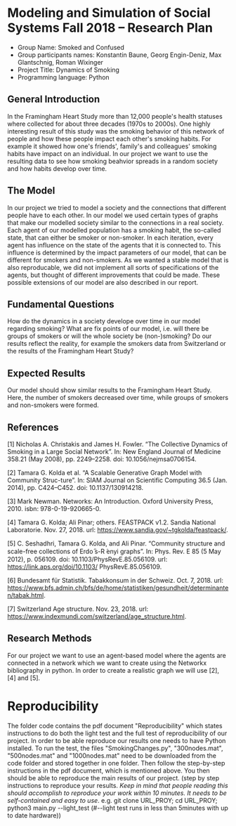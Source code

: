 # Modeling and Simulation of Social Systems Fall 2018 – Research Plan

* Group Name: Smoked and Confused
* Group participants names: Konstantin Baune, Georg Engin-Deniz, Max Glantschnig, Roman Wixinger
* Project Title: Dynamics of Smoking
* Programming language: Python


## General Introduction

In the Framingham Heart Study more than 12,000 people's health statuses where collected for about three decades (1970s to 2000s). One highly interesting result of this study was the smoking behavior of this network of people and how these people impact each other's smoking habits. For example it showed how one's friends', family's and colleagues' smoking habits have impact on an individual.
In our project we want to use the resulting data to see how smoking beahvior spreads in a random society and how habits develop over time.


## The Model

In our project we tried to model a society and the connections that different people have to each other. In our model we used certain types of graphs that make our modelled society similar to the connections in a real society. Each agent of our modelled population has a smoking habit, the so-called state, that can either be smoker or non-smoker. In each iteration, every agent has influence on the state of the agents that it is connected to. This influence is determined by the impact parameters of our model, that can be different for smokers and non-smokers. As we wanted a stable model that is also reproducable, we did not implement all sorts of specifications of the agents, but thought of different improvements that could be made. These possible extensions of our model are also described in our report.


## Fundamental Questions

How do the dynamics in a society develope over time in our model regarding smoking?
What are fix points of our model, i.e. will there be groups of smokers or will the whole society be (non-)smoking?
Do our results reflect the reality, for example the smokers data from Switzerland or the results of the Framingham Heart Study?


## Expected Results

Our model should show similar results to the Framingham Heart Study. Here, the number of smokers decreased over time, while groups of smokers and non-smokers were formed.


## References 

[1] Nicholas A. Christakis and James H. Fowler. “The Collective Dynamics of Smoking in a Large Social Network”. In: New England Journal of Medicine 358.21 (May 2008), pp. 2249–2258. doi: 10.1056/nejmsa0706154.

[2] Tamara G. Kolda et al. “A Scalable Generative Graph Model with Community Struc-ture”. In: SIAM Journal on Scientific Computing 36.5 (Jan. 2014), pp. C424–C452. doi: 10.1137/130914218.

[3] Mark Newman. Networks: An Introduction. Oxford University Press, 2010. isbn: 978-0-19-920665-0.

[4] Tamara G. Kolda; Ali Pinar; others. FEASTPACK v1.2. Sandia National Laboratorie. Nov. 27, 2018. url: https://www.sandia.gov/~tgkolda/feastpack/.

[5] C. Seshadhri, Tamara G. Kolda, and Ali Pinar. “Community structure and scale-free collections of Erdo ̋s-R ́enyi graphs”. In: Phys. Rev. E 85 (5 May 2012), p. 056109. doi: 10.1103/PhysRevE.85.056109. url: https://link.aps.org/doi/10.1103/ PhysRevE.85.056109.

[6] Bundesamt für Statistik. Tabakkonsum in der Schweiz. Oct. 7, 2018. url: https://www.bfs.admin.ch/bfs/de/home/statistiken/gesundheit/determinanten/tabak.html.

[7] Switzerland Age structure. Nov. 23, 2018. url: https://www.indexmundi.com/switzerland/age_structure.html.

## Research Methods

For our project we want to use an agent-based model where the agents are connected in a network which we want to create using the Networkx bibliography in python. In order to create a realistic graph we will use [2], [4] and [5].


# Reproducibility

The folder code contains the pdf document "Reproducibility" which states instructions to do both the light test and the full test of reproducibility of our project.
In order to be able reproduce our results one needs to have Python installed. To run the test, the files "SmokingChanges.py", "300nodes.mat", "500nodes.mat" and "1000nodes.mat" need to be downloaded from the code folder and stored together in one folder. Then follow the step-by-step instructions in the pdf document, which is mentioned above.
You then should be able to reproduce the main results of our project.
(step by step instructions to reproduce your results. *Keep in mind that people reading this should accomplish to reproduce your work within 10 minutes. It needs to be self-contained and easy to use*. e.g. git clone URL_PROY; cd URL_PROY; python3 main.py --light_test (#--light test runs in less than 5minutes with up to date hardware)) 

